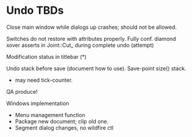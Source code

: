 # Undo TBDs

Close main window while dialogs up crashes; should not be allowed.

Switches do not restore with attributes properly.  Fully conf. diamond  
xover asserts in Joint::Cut_ during complete undo (attempt)	

Modification status in titlebar (*)    

Undo stack before save (document how to use).  Save-point size() stack.
- may need tick-counter.  

QA produce!

Windows implementation  
- Menu management function 
- Package new document; clip old one.
- Segment dialog changes, no wildfire ctl

